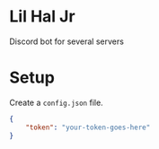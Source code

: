 # Lil Hal Jr

Discord bot for several servers

# Setup

Create a `config.json` file.

```json
{
	"token": "your-token-goes-here"
}
```